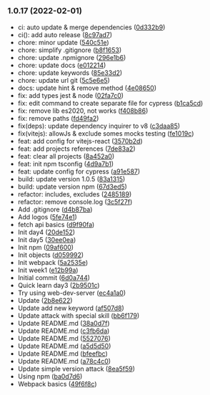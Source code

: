 ## <small>1.0.17 (2022-02-01)</small>

* ci: auto update & merge dependencies ([0d332b9](https://github.com/tienduy-nguyen/try-publish-npm/commit/0d332b9))
* ci(): add auto release ([8c97ad7](https://github.com/tienduy-nguyen/try-publish-npm/commit/8c97ad7))
* chore: minor update ([540c51e](https://github.com/tienduy-nguyen/try-publish-npm/commit/540c51e))
* chore: simplify .gitignore ([b8f1653](https://github.com/tienduy-nguyen/try-publish-npm/commit/b8f1653))
* chore: update .npmignore ([296e1b6](https://github.com/tienduy-nguyen/try-publish-npm/commit/296e1b6))
* chore: update docs ([e012214](https://github.com/tienduy-nguyen/try-publish-npm/commit/e012214))
* chore: update keywords ([85e33d2](https://github.com/tienduy-nguyen/try-publish-npm/commit/85e33d2))
* chore: update url git ([5c5e6e5](https://github.com/tienduy-nguyen/try-publish-npm/commit/5c5e6e5))
* docs: update hint & remove method ([4e08650](https://github.com/tienduy-nguyen/try-publish-npm/commit/4e08650))
* fix: add types jest & node ([02fa7c0](https://github.com/tienduy-nguyen/try-publish-npm/commit/02fa7c0))
* fix: edit command to create separate file for cypress ([b1ca5cd](https://github.com/tienduy-nguyen/try-publish-npm/commit/b1ca5cd))
* fix: remove lib es2020, not works ([f408b86](https://github.com/tienduy-nguyen/try-publish-npm/commit/f408b86))
* fix: remove paths ([fd49fa2](https://github.com/tienduy-nguyen/try-publish-npm/commit/fd49fa2))
* fix(deps): update dependency inquirer to v8 ([c3daa85](https://github.com/tienduy-nguyen/try-publish-npm/commit/c3daa85))
* fix(vitejs): allowJs & exclude somes mocks testing ([fe1019c](https://github.com/tienduy-nguyen/try-publish-npm/commit/fe1019c))
* feat: add config for vitejs-react ([3570b2d](https://github.com/tienduy-nguyen/try-publish-npm/commit/3570b2d))
* feat: add projects references ([7de83a2](https://github.com/tienduy-nguyen/try-publish-npm/commit/7de83a2))
* feat: clear all projects ([8a452a0](https://github.com/tienduy-nguyen/try-publish-npm/commit/8a452a0))
* feat: init npm tsconfig ([4d9a7b1](https://github.com/tienduy-nguyen/try-publish-npm/commit/4d9a7b1))
* feat: update config for cypress ([a91e587](https://github.com/tienduy-nguyen/try-publish-npm/commit/a91e587))
* build: update version 1.0.5 ([83a1315](https://github.com/tienduy-nguyen/try-publish-npm/commit/83a1315))
* build: update version npm ([67d3ed5](https://github.com/tienduy-nguyen/try-publish-npm/commit/67d3ed5))
* refactor: includes, excludes ([2485189](https://github.com/tienduy-nguyen/try-publish-npm/commit/2485189))
* refactor: remove console.log ([3c5f27f](https://github.com/tienduy-nguyen/try-publish-npm/commit/3c5f27f))
* Add .gitignore ([d4b87ba](https://github.com/tienduy-nguyen/try-publish-npm/commit/d4b87ba))
* Add logos ([5fe74e1](https://github.com/tienduy-nguyen/try-publish-npm/commit/5fe74e1))
* fetch api basics ([d9f90fa](https://github.com/tienduy-nguyen/try-publish-npm/commit/d9f90fa))
* Init day4 ([20de152](https://github.com/tienduy-nguyen/try-publish-npm/commit/20de152))
* Init day5 ([30ee0ea](https://github.com/tienduy-nguyen/try-publish-npm/commit/30ee0ea))
* Init npm ([09af600](https://github.com/tienduy-nguyen/try-publish-npm/commit/09af600))
* Init objects ([d059992](https://github.com/tienduy-nguyen/try-publish-npm/commit/d059992))
* Init webpack ([5a2535e](https://github.com/tienduy-nguyen/try-publish-npm/commit/5a2535e))
* Init week1 ([e12b99a](https://github.com/tienduy-nguyen/try-publish-npm/commit/e12b99a))
* Initial commit ([6d0a744](https://github.com/tienduy-nguyen/try-publish-npm/commit/6d0a744))
* Quick learn day3 ([2b9501c](https://github.com/tienduy-nguyen/try-publish-npm/commit/2b9501c))
* Try using web-dev-server ([ec4a1a0](https://github.com/tienduy-nguyen/try-publish-npm/commit/ec4a1a0))
* Update ([2b8e622](https://github.com/tienduy-nguyen/try-publish-npm/commit/2b8e622))
* Update add new keyword ([af507d8](https://github.com/tienduy-nguyen/try-publish-npm/commit/af507d8))
* Update attack with special skill ([bb6f179](https://github.com/tienduy-nguyen/try-publish-npm/commit/bb6f179))
* Update README.md ([38a0d7f](https://github.com/tienduy-nguyen/try-publish-npm/commit/38a0d7f))
* Update README.md ([c3fb6da](https://github.com/tienduy-nguyen/try-publish-npm/commit/c3fb6da))
* Update README.md ([5527076](https://github.com/tienduy-nguyen/try-publish-npm/commit/5527076))
* Update README.md ([a5d5d50](https://github.com/tienduy-nguyen/try-publish-npm/commit/a5d5d50))
* Update README.md ([bfeefbc](https://github.com/tienduy-nguyen/try-publish-npm/commit/bfeefbc))
* Update README.md ([a78c4c0](https://github.com/tienduy-nguyen/try-publish-npm/commit/a78c4c0))
* Update simple version attack ([8ea5f59](https://github.com/tienduy-nguyen/try-publish-npm/commit/8ea5f59))
* Using npm ([ba0d7d6](https://github.com/tienduy-nguyen/try-publish-npm/commit/ba0d7d6))
* Webpack basics ([49f6f8c](https://github.com/tienduy-nguyen/try-publish-npm/commit/49f6f8c))




